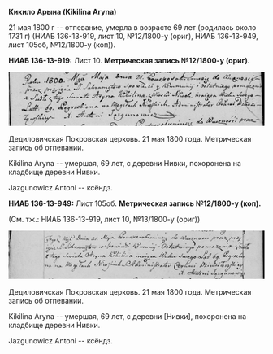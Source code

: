 **Кикило Арына (Kikilina Aryna)**

21 мая 1800 г -- отпевание, умерла в возрасте 69 лет (родилась около
1731 г) (НИАБ 136-13-919, лист 10, №12/1800-у (ориг), НИАБ 136-13-949,
лист 105об, №12/1800-у (коп)).

**НИАБ 136-13-919:** Лист 10. **Метрическая запись №12/1800-у (ориг).**

![](./media/6ca5c57cf689a5ef25bbdb9c9a86e5fa1f924af3.png)

Дедиловичская Покровская церковь. 21 мая 1800 года. Метрическая запись
об отпевании.

Kikilina Aryna -- умершая, 69 лет, с деревни Нивки, похоронена на
кладбище деревни Нивки.

Jazgunowicz Antoni -- ксёндз.

**НИАБ 136-13-949:** Лист 105об. **Метрическая запись №12/1800-у
(коп).**

(См. тж.: НИАБ 136-13-919, лист 10, №13/1800-у (ориг))

![](./media/8740c49e5b21e89d03760bfe59ae16c4319318f1.png)

Дедиловичская Покровская церковь. 21 мая 1800 года. Метрическая запись
об отпевании.

Kikilina Aryna -- умершая, 69 лет, с деревни \[Нивки\], похоронена на
кладбище деревни Нивки.

Jazgunowicz Antoni -- ксёндз.
